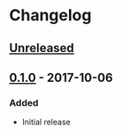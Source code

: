# Changelog

## [Unreleased][]

[Unreleased]: https://github.com/chaostoolkit/chaostoolkit-kubernetes-support/compare/0.1.0...HEAD

## [0.1.0][] - 2017-10-06

[0.1.0]: https://github.com/chaostoolkit/chaostoolkit-kubernetes-support/tree/0.1.0

### Added

-   Initial release